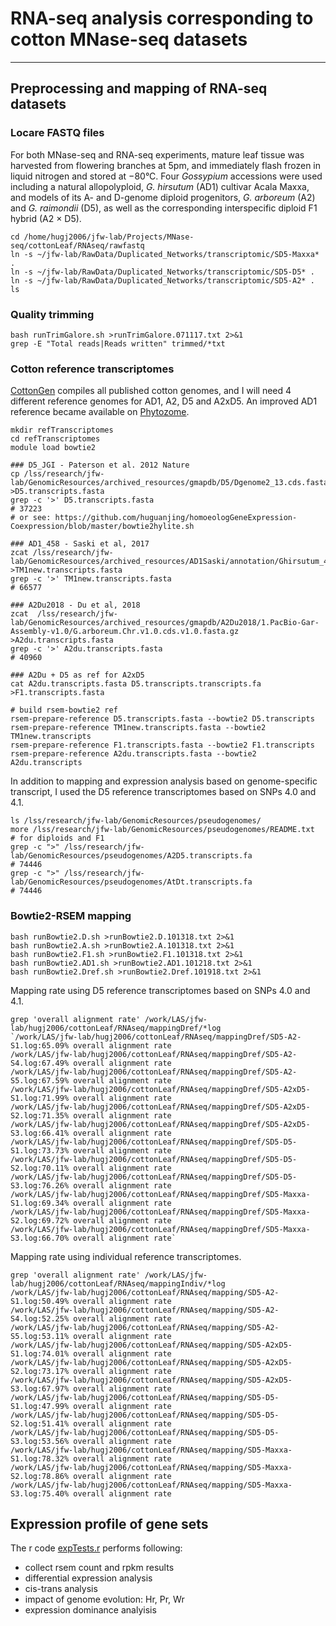 # RNA-seq analysis corresponding to cotton MNase-seq datasets
---

## Preprocessing and mapping of RNA-seq datasets

### Locare FASTQ files
For both MNase-seq and RNA-seq experiments, mature leaf tissue was harvested from flowering branches at 5pm, and immediately flash frozen in liquid nitrogen and stored at −80°C. Four *Gossypium* accessions were used including a natural allopolyploid, *G. hirsutum* (AD1) cultivar Acala Maxxa, and models of its A- and D-genome diploid progenitors, *G. arboreum* (A2) and *G. raimondii* (D5), as well as the corresponding interspecific diploid F1 hybrid (A2 × D5).
    
    cd /home/hugj2006/jfw-lab/Projects/MNase-seq/cottonLeaf/RNAseq/rawfastq
    ln -s ~/jfw-lab/RawData/Duplicated_Networks/transcriptomic/SD5-Maxxa* .
    ln -s ~/jfw-lab/RawData/Duplicated_Networks/transcriptomic/SD5-D5* .
    ln -s ~/jfw-lab/RawData/Duplicated_Networks/transcriptomic/SD5-A2* .
    ls

### Quality trimming

    bash runTrimGalore.sh >runTrimGalore.071117.txt 2>&1
    grep -E "Total reads|Reads written" trimmed/*txt

### Cotton reference transcriptomes
[CottonGen](https://www.cottongen.org/data/download/genome#Ass) compiles all published cotton genomes, and I will need 4 different reference genomes for AD1, A2, D5 and A2xD5. An improved AD1 reference became available on [Phytozome](https://phytozome.jgi.doe.gov/pz/portal.html#!info?alias=Org_Ghirsutum_er).

    mkdir refTranscriptomes
    cd refTranscriptomes
    module load bowtie2
    
    ### D5_JGI - Paterson et al. 2012 Nature
    cp /lss/research/jfw-lab/GenomicResources/archived_resources/gmapdb/D5/Dgenome2_13.cds.fasta >D5.transcripts.fasta
    grep -c '>' D5.transcripts.fasta
    # 37223
    # or see: https://github.com/huguanjing/homoeologGeneExpression-Coexpression/blob/master/bowtie2hylite.sh
        
    ### AD1_458 - Saski et al, 2017
    zcat /lss/research/jfw-lab/GenomicResources/archived_resources/AD1Saski/annotation/Ghirsutum_458_v1.1.transcript_primaryTranscriptOnly.fa.gz >TM1new.transcripts.fasta
    grep -c '>' TM1new.transcripts.fasta
    # 66577
    
    ### A2Du2018 - Du et al, 2018 
    zcat  /lss/research/jfw-lab/GenomicResources/archived_resources/gmapdb/A2Du2018/1.PacBio-Gar-Assembly-v1.0/G.arboreum.Chr.v1.0.cds.v1.0.fasta.gz >A2du.transcripts.fasta
    grep -c '>' A2du.transcripts.fasta
    # 40960
    
    ### A2Du + D5 as ref for A2xD5
    cat A2du.transcripts.fasta D5.transcripts.transcripts.fa >F1.transcripts.fasta

    # build rsem-bowtie2 ref
    rsem-prepare-reference D5.transcripts.fasta --bowtie2 D5.transcripts
    rsem-prepare-reference TM1new.transcripts.fasta --bowtie2 TM1new.transcripts
    rsem-prepare-reference F1.transcripts.fasta --bowtie2 F1.transcripts
    rsem-prepare-reference A2du.transcripts.fasta --bowtie2 A2du.transcripts

In addition to mapping and expression analysis based on genome-specific transcript, I used the D5 reference transcriptomes based on SNPs 4.0 and 4.1.

    ls /lss/research/jfw-lab/GenomicResources/pseudogenomes/
    more /lss/research/jfw-lab/GenomicResources/pseudogenomes/README.txt 
    # for diploids and F1
    grep -c ">" /lss/research/jfw-lab/GenomicResources/pseudogenomes/A2D5.transcripts.fa
    # 74446
    grep -c ">" /lss/research/jfw-lab/GenomicResources/pseudogenomes/AtDt.transcripts.fa
    # 74446

     
### Bowtie2-RSEM mapping

    bash runBowtie2.D.sh >runBowtie2.D.101318.txt 2>&1
    bash runBowtie2.A.sh >runBowtie2.A.101318.txt 2>&1
    bash runBowtie2.F1.sh >runBowtie2.F1.101318.txt 2>&1
    bash runBowtie2.AD1.sh >runBowtie2.AD1.101218.txt 2>&1
    bash runBowtie2.Dref.sh >runBowtie2.Dref.101918.txt 2>&1

Mapping rate using D5 reference transcriptomes based on SNPs 4.0 and 4.1.

    grep 'overall alignment rate' /work/LAS/jfw-lab/hugj2006/cottonLeaf/RNAseq/mappingDref/*log
    `/work/LAS/jfw-lab/hugj2006/cottonLeaf/RNAseq/mappingDref/SD5-A2-S1.log:65.09% overall alignment rate
    /work/LAS/jfw-lab/hugj2006/cottonLeaf/RNAseq/mappingDref/SD5-A2-S4.log:67.49% overall alignment rate
    /work/LAS/jfw-lab/hugj2006/cottonLeaf/RNAseq/mappingDref/SD5-A2-S5.log:67.59% overall alignment rate
    /work/LAS/jfw-lab/hugj2006/cottonLeaf/RNAseq/mappingDref/SD5-A2xD5-S1.log:71.99% overall alignment rate
    /work/LAS/jfw-lab/hugj2006/cottonLeaf/RNAseq/mappingDref/SD5-A2xD5-S2.log:71.35% overall alignment rate
    /work/LAS/jfw-lab/hugj2006/cottonLeaf/RNAseq/mappingDref/SD5-A2xD5-S3.log:66.41% overall alignment rate
    /work/LAS/jfw-lab/hugj2006/cottonLeaf/RNAseq/mappingDref/SD5-D5-S1.log:73.73% overall alignment rate
    /work/LAS/jfw-lab/hugj2006/cottonLeaf/RNAseq/mappingDref/SD5-D5-S2.log:70.11% overall alignment rate
    /work/LAS/jfw-lab/hugj2006/cottonLeaf/RNAseq/mappingDref/SD5-D5-S3.log:76.26% overall alignment rate
    /work/LAS/jfw-lab/hugj2006/cottonLeaf/RNAseq/mappingDref/SD5-Maxxa-S1.log:69.34% overall alignment rate
    /work/LAS/jfw-lab/hugj2006/cottonLeaf/RNAseq/mappingDref/SD5-Maxxa-S2.log:69.72% overall alignment rate
    /work/LAS/jfw-lab/hugj2006/cottonLeaf/RNAseq/mappingDref/SD5-Maxxa-S3.log:66.70% overall alignment rate`
   
Mapping rate using individual reference transcriptomes.

    grep 'overall alignment rate' /work/LAS/jfw-lab/hugj2006/cottonLeaf/RNAseq/mappingIndiv/*log
    /work/LAS/jfw-lab/hugj2006/cottonLeaf/RNAseq/mapping/SD5-A2-S1.log:50.49% overall alignment rate
    /work/LAS/jfw-lab/hugj2006/cottonLeaf/RNAseq/mapping/SD5-A2-S4.log:52.25% overall alignment rate
    /work/LAS/jfw-lab/hugj2006/cottonLeaf/RNAseq/mapping/SD5-A2-S5.log:53.11% overall alignment rate
    /work/LAS/jfw-lab/hugj2006/cottonLeaf/RNAseq/mapping/SD5-A2xD5-S1.log:74.01% overall alignment rate
    /work/LAS/jfw-lab/hugj2006/cottonLeaf/RNAseq/mapping/SD5-A2xD5-S2.log:73.17% overall alignment rate
    /work/LAS/jfw-lab/hugj2006/cottonLeaf/RNAseq/mapping/SD5-A2xD5-S3.log:67.97% overall alignment rate
    /work/LAS/jfw-lab/hugj2006/cottonLeaf/RNAseq/mapping/SD5-D5-S1.log:47.99% overall alignment rate
    /work/LAS/jfw-lab/hugj2006/cottonLeaf/RNAseq/mapping/SD5-D5-S2.log:51.41% overall alignment rate
    /work/LAS/jfw-lab/hugj2006/cottonLeaf/RNAseq/mapping/SD5-D5-S3.log:53.56% overall alignment rate
    /work/LAS/jfw-lab/hugj2006/cottonLeaf/RNAseq/mapping/SD5-Maxxa-S1.log:78.32% overall alignment rate
    /work/LAS/jfw-lab/hugj2006/cottonLeaf/RNAseq/mapping/SD5-Maxxa-S2.log:78.86% overall alignment rate
    /work/LAS/jfw-lab/hugj2006/cottonLeaf/RNAseq/mapping/SD5-Maxxa-S3.log:75.40% overall alignment rate


## Expression profile of gene sets

The r code [expTests.r](expTests.r) performs following:

* collect rsem count and rpkm results
* differential expression analysis
* cis-trans analysis
* impact of genome evolution: Hr, Pr, Wr
* expression dominance analyisis
